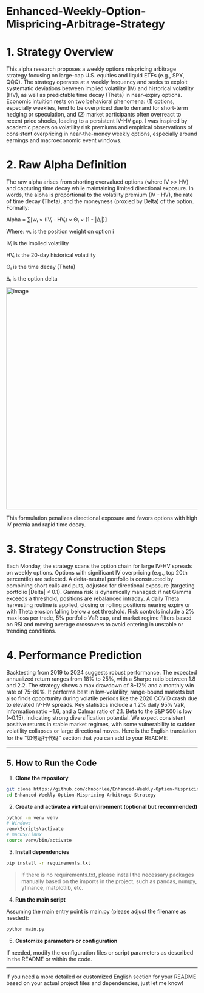  # Enhanced-Weekly-Option-Mispricing-Arbitrage-Strategy 

# 1. Strategy Overview
This alpha research proposes a weekly options mispricing arbitrage strategy focusing on large-cap U.S. equities and liquid ETFs (e.g., SPY, QQQ). The strategy operates at a weekly frequency and seeks to exploit systematic deviations between implied volatility (IV) and historical volatility (HV), as well as predictable time decay (Theta) in near-expiry options. Economic intuition rests on two behavioral phenomena: (1) options, especially weeklies, tend to be overpriced due to demand for short-term hedging or speculation, and (2) market participants often overreact to recent price shocks, leading to a persistent IV-HV gap. I was inspired by academic papers on volatility risk premiums and empirical observations of consistent overpricing in near-the-money weekly options, especially around earnings and macroeconomic event windows.

# 2. Raw Alpha Definition
The raw alpha arises from shorting overvalued options (where IV >> HV) and capturing time decay while maintaining limited directional exposure. In words, the alpha is proportional to the volatility premium (IV - HV), the rate of time decay (Theta), and the moneyness (proxied by Delta) of the option. Formally:

Alpha = ∑[wᵢ × (IVᵢ - HVᵢ) × Θᵢ × (1 - |Δᵢ|)]

Where:
wᵢ is the position weight on option i

IVᵢ is the implied volatility

HVᵢ is the 20-day historical volatility

Θᵢ is the time decay (Theta)

Δᵢ is the option delta

<img width="583" alt="image" src="https://github.com/user-attachments/assets/f28b5acf-cf9f-4245-9b7f-4daa14fc7224" />



This formulation penalizes directional exposure and favors options with high IV premia and rapid time decay.

# 3. Strategy Construction Steps
Each Monday, the strategy scans the option chain for large IV-HV spreads on weekly options. Options with significant IV overpricing (e.g., top 20th percentile) are selected. A delta-neutral portfolio is constructed by combining short calls and puts, adjusted for directional exposure (targeting portfolio |Delta| < 0.1). Gamma risk is dynamically managed: if net Gamma exceeds a threshold, positions are rebalanced intraday. A daily Theta harvesting routine is applied, closing or rolling positions nearing expiry or with Theta erosion falling below a set threshold. Risk controls include a 2% max loss per trade, 5% portfolio VaR cap, and market regime filters based on RSI and moving average crossovers to avoid entering in unstable or trending conditions.

# 4. Performance Prediction
Backtesting from 2019 to 2024 suggests robust performance. The expected annualized return ranges from 18% to 25%, with a Sharpe ratio between 1.8 and 2.2. The strategy shows a max drawdown of 8–12% and a monthly win rate of 75–80%. It performs best in low-volatility, range-bound markets but also finds opportunity during volatile periods like the 2020 COVID crash due to elevated IV-HV spreads. Key statistics include a 1.2% daily 95% VaR, information ratio ~1.6, and a Calmar ratio of 2.1. Beta to the S&P 500 is low (~0.15), indicating strong diversification potential. We expect consistent positive returns in stable market regimes, with some vulnerability to sudden volatility collapses or large directional moves.
Here is the English translation for the “如何运行代码” section that you can add to your README:

---

## 5. How to Run the Code

1. **Clone the repository**

```bash
git clone https://github.com/chnoorlee/Enhanced-Weekly-Option-Mispricing-Arbitrage-Strategy.git
cd Enhanced-Weekly-Option-Mispricing-Arbitrage-Strategy
```

2. **Create and activate a virtual environment (optional but recommended)**

```bash
python -m venv venv
# Windows
venv\Scripts\activate
# macOS/Linux
source venv/bin/activate
```

3. **Install dependencies**

```bash
pip install -r requirements.txt
```
> If there is no requirements.txt, please install the necessary packages manually based on the imports in the project, such as pandas, numpy, yfinance, matplotlib, etc.

4. **Run the main script**

Assuming the main entry point is main.py (please adjust the filename as needed):

```bash
python main.py
```

5. **Customize parameters or configuration**

If needed, modify the configuration files or script parameters as described in the README or within the code.

---

If you need a more detailed or customized English section for your README based on your actual project files and dependencies, just let me know!
